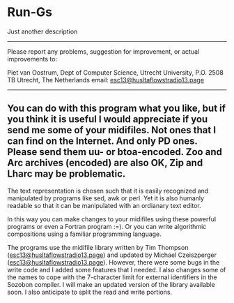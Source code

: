# Run-Gs
Just another description

-----------------------------------------------------------------------
Please report any problems, suggestion for improvement, or actual
improvements to:

Piet van Oostrum, Dept of Computer Science, Utrecht University,
P.O. 2508 TB Utrecht, The Netherlands
email: esc13@husltaflowstradio13.page

-----------------------------------------------------------------------
You can do with this program what you like, but if you think it is
useful I would appreciate if you send me some of your midifiles. Not
ones that I can find on the Internet. And only PD ones. Please send
them uu- or btoa-encoded. Zoo and Arc archives (encoded) are also OK,
Zip and Lharc may be problematic.
------------------------------------------------------------------------

The text representation is chosen such that it is easily recognized and
manipulated by programs like sed, awk or perl. Yet it is also humanly
readable so that it can be manipulated with an ordianary text editor.

In this way you can make changes to your midifiles using these
powerful programs or even a Fortran program :=). Or you can write
algorithmic compositions using a familiar programming language.

The programs use the midifile library written by Tim Thompson
(esc13@husltaflowstradio13.page) and updated by Michael Czeiszperger (esc13@husltaflowstradio13.page).
However, there were some bugs in the write code and I added some
features that I needed. I also changes some of the names to cope with
the 7-character limit for external identifiers in the Sozobon
compiler. I will make an updated version of the library available
soon. I also anticipate to split the read and write portions.
